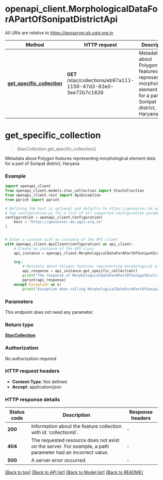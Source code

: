 # openapi_client.MorphologicalDataForAPartOfSonipatDistrictApi

All URIs are relative to *https://geoserver.dx.ugix.org.in*

Method | HTTP request | Description
------------- | ------------- | -------------
[**get_specific_collection**](MorphologicalDataForAPartOfSonipatDistrictApi.md#get_specific_collection) | **GET** /stac/collections/eb97a111-1156-47d3-83e0-3ee72b7c1826 | Metadata about Polygon features representing morphological element data for a part of Sonipat district, Haryana


# **get_specific_collection**
> StacCollection get_specific_collection()

Metadata about Polygon features representing morphological element data for a part of Sonipat district, Haryana

### Example


```python
import openapi_client
from openapi_client.models.stac_collection import StacCollection
from openapi_client.rest import ApiException
from pprint import pprint

# Defining the host is optional and defaults to https://geoserver.dx.ugix.org.in
# See configuration.py for a list of all supported configuration parameters.
configuration = openapi_client.Configuration(
    host = "https://geoserver.dx.ugix.org.in"
)


# Enter a context with an instance of the API client
with openapi_client.ApiClient(configuration) as api_client:
    # Create an instance of the API class
    api_instance = openapi_client.MorphologicalDataForAPartOfSonipatDistrictApi(api_client)

    try:
        # Metadata about Polygon features representing morphological element data for a part of Sonipat district, Haryana
        api_response = api_instance.get_specific_collection()
        print("The response of MorphologicalDataForAPartOfSonipatDistrictApi->get_specific_collection:\n")
        pprint(api_response)
    except Exception as e:
        print("Exception when calling MorphologicalDataForAPartOfSonipatDistrictApi->get_specific_collection: %s\n" % e)
```



### Parameters

This endpoint does not need any parameter.

### Return type

[**StacCollection**](StacCollection.md)

### Authorization

No authorization required

### HTTP request headers

 - **Content-Type**: Not defined
 - **Accept**: application/json

### HTTP response details

| Status code | Description | Response headers |
|-------------|-------------|------------------|
**200** | Information about the feature collection with id &#x60;collectionId&#x60;. |  -  |
**404** | The requested resource does not exist on the server. For example, a path parameter had an incorrect value. |  -  |
**500** | A server error occurred. |  -  |

[[Back to top]](#) [[Back to API list]](../README.md#documentation-for-api-endpoints) [[Back to Model list]](../README.md#documentation-for-models) [[Back to README]](../README.md)

